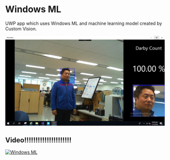 # Windows ML
UWP app which uses Windows ML and machine learning model created by Custom Vision.




![Windows ML](https://raw.githubusercontent.com/pwcasdf/resources/master/DarbyOrNot/WindowsML_Demo.png)

      

## Video!!!!!!!!!!!!!!!!!!!!!
[![Windows ML](https://img.youtube.com/vi/ZGLqxu1N9k0/0.jpg)](https://www.youtube.com/watch?v=ZGLqxu1N9k0)
